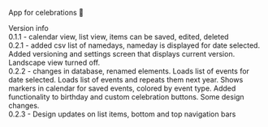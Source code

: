 App for celebrations 🎉

Version info <br>
0.1.1 - calendar view, list view, items can be saved, edited, deleted <br>
0.2.1 - added csv list of namedays, nameday is displayed for date selected.  <br>
Added versioning and settings screen that displays current version. Landscape view turned off. <br>
0.2.2 - changes in database, renamed elements. Loads list of events for date selected. Loads list of events and repeats them next year. Shows markers in calendar for saved events, colored by event type. Added functionality to birthday and custom celebration buttons. Some design changes. <br>
0.2.3 - Design updates on list items, bottom and top navigation bars <br>